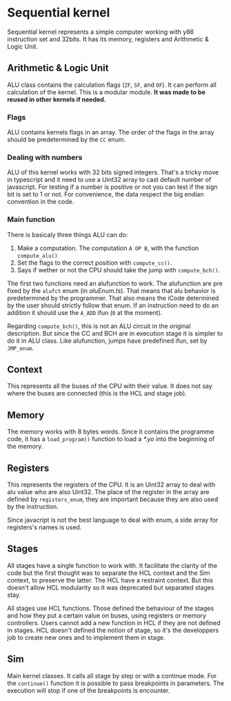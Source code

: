# Sequential kernel

Sequential kernel represents a simple computer working with y86 instruction set and 32bits. It has its memory, registers and Arithmetic & Logic Unit.

## Arithmetic & Logic Unit

ALU class contains the calculation flags (`ZF`, `SF`, and `OF`). It can perform all calculation of the kernel.
This is a modular module. **It was made to be reused in other kernels if needed.**

### Flags

ALU contains kernels flags in an array. The order of the flags in the array should be predetermined by the `CC` enum.

### Dealing with numbers

ALU of this kernel works with 32 bits signed integers. That's a tricky move in typescript and it need to use a Uint32 array to cast default number of javascript. 
For testing if a number is positive or not you can test if the sign bit is set to 1 or not. For convenience, the data respect the big endian convention in the code.

### Main function

There is basicaly three things ALU can do:

1. Make a computation. The computation `A OP B`, with the function `compute_alu()`
2. Set the flags to the correct position with `compute_cc()`.
3. Says if wether or not the CPU should take the jump with `compute_bch()`.

The first two functions need an alufunction to work. The alufunction are pre fixed by the `alufct` enum (in *aluEnum.ts*). That means that alu behavior is predetermined by the programmer.
That also means the iCode determined by the user should strictly follow that enum. If an instruction need to do an addition it should use the `A_ADD` ifun (`0` at the moment).

Regarding `compute_bch()`, this is not an ALU circuit in the original description. But since the CC and BCH are in execution stage it is simpler to do it in ALU class.
Like alufunction, jumps have predefined ifun, set by `JMP_enum`.

## Context

This represents all the buses of the CPU with their value. It does not say where the buses are connected (this is the HCL and stage job).

## Memory

The memory works with 8 bytes words. Since it contains the programme code, it has a `load_program()` function to load a *\*.yo* into the beginning of the memory.

## Registers

This represents the registers of the CPU. It is an Uint32 array to deal with alu value who are also Uint32.
The place of the register in the array are defined by `registers_enum`, they are important because they are also used by the instruction.

Since javacript is not the best language to deal with enum, a side array for registers's names is used.

## Stages

All stages have a single function to work with. It facilitate the clarity of the code but the first thought was to separate the HCL context and the Sim context, to preserve the latter.
The HCL have a restraint context. But this doesn't allow HCL modularity so it was deprecated but separated stages stay.

All stages use HCL functions. Those defined the behaviour of the stages and how they put a certain value on buses, using registers or memory controllers.
Users cannot add a new function in HCL if they are not defined in stages. HCL doesn't defined the notion of stage, so it's the developpers job to create new ones and to implement them in stage.

## Sim

Main kernel classes. It calls all stage by step or with a continue mode.
For the `continue()` function it is possible to pass breakpoints in parameters. The execution will stop if one of the breakpoints is encounter.
